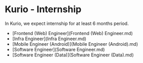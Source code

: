 # Kurio - Internship

In Kurio, we expect internship for at least 6 months period.

- [Frontend (Web) Engineer](Frontend (Web) Engineer.md)
- [Infra Engineer](Infra Engineer.md)
- [Mobile Engineer (Android)](Mobile Engineer (Android).md)
- [Software Engineer](Software Engineer.md)
- [Software Engineer (Data)](Software Engineer (Data).md)

